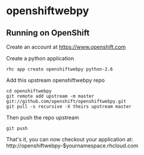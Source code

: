 openshiftwebpy
==============

Running on OpenShift
--------------------

Create an account at https://www.openshift.com

Create a python application

    rhc app create openshiftwebpy python-2.6

Add this upstream openshiftwebpy repo

    cd openshiftwebpy
    git remote add upstream -m master git://github.com/openshift/openshiftwebpy.git
    git pull -s recursive -X theirs upstream master

Then push the repo upstream

    git push

That's it, you can now checkout your application at:
    http://openshiftwebpy-$yournamespace.rhcloud.com


